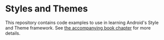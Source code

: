# Styles and Themes

This repository contains code examples to use in learning Android's Style and Theme framework. See [the accompanying book chapter](https://info448.github.io/styles-themes.html) for more details.
